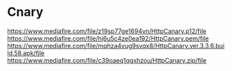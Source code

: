 # Cnary
https://www.mediafire.com/file/z19sp77ge1694vn/HttpCanary.p12/file
https://www.mediafire.com/file/hj6u5c4ze0ea192/HttpCanary.pem/file
https://www.mediafire.com/file/mqhza4vug9svqx8/HttpCanary.ver.3.3.6.build.58.apk/file
https://www.mediafire.com/file/c39oaeq1qgxhzou/HttpCanary.zip/file
